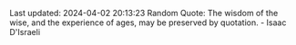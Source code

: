 Last updated: 2024-04-02 20:13:23
Random Quote: The wisdom of the wise, and the experience of ages, may be preserved by quotation. - Isaac D'Israeli
